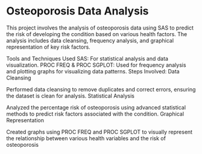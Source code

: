 # Osteoporosis Data Analysis
This project involves the analysis of osteoporosis data using SAS to predict the risk of developing the condition based on various health factors. The analysis includes data cleansing, frequency analysis, and graphical representation of key risk factors.

Tools and Techniques Used
SAS: For statistical analysis and data visualization.
PROC FREQ & PROC SGPLOT: Used for frequency analysis and plotting graphs for visualizing data patterns.
Steps Involved:
Data Cleansing

Performed data cleansing to remove duplicates and correct errors, ensuring the dataset is clean for analysis.
Statistical Analysis

Analyzed the percentage risk of osteoporosis using advanced statistical methods to predict risk factors associated with the condition.
Graphical Representation

Created graphs using PROC FREQ and PROC SGPLOT to visually represent the relationship between various health variables and the risk of osteoporosis
